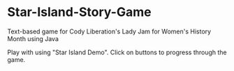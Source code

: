 # Star-Island-Story-Game
Text-based game for Cody Liberation's Lady Jam for Women's History Month using Java

Play with using "Star Island Demo".
Click on buttons to progress through the game.
